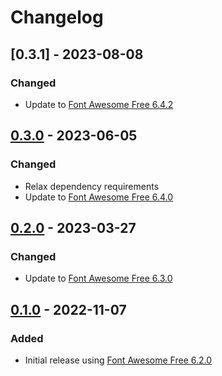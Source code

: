 # Changelog

## [0.3.1] - 2023-08-08

### Changed

- Update to [Font Awesome Free 6.4.2](https://github.com/FortAwesome/Font-Awesome/releases/tag/6.4.2)

## [0.3.0] - 2023-06-05

### Changed

- Relax dependency requirements
- Update to [Font Awesome Free 6.4.0](https://github.com/FortAwesome/Font-Awesome/releases/tag/6.4.0)

## [0.2.0] - 2023-03-27

### Changed

- Update to [Font Awesome Free 6.3.0](https://github.com/FortAwesome/Font-Awesome/releases/tag/6.3.0)

## [0.1.0] - 2022-11-07

### Added

- Initial release using [Font Awesome Free 6.2.0](https://github.com/FortAwesome/Font-Awesome/releases/tag/6.2.0)

[unreleased]: https://github.com/aptinio/fontawesome_elixir/compare/v0.3.0...HEAD
[0.3.0]: https://github.com/aptinio/fontawesome_elixir/compare/v0.2.0...v0.3.0
[0.2.0]: https://github.com/aptinio/fontawesome_elixir/compare/v0.1.0...v0.2.0
[0.1.0]: https://github.com/aptinio/fontawesome_elixir/releases/tag/v0.1.0
